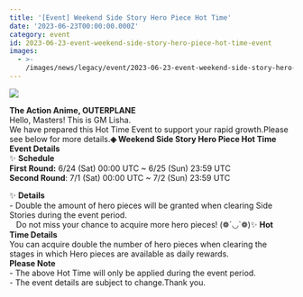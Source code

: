 ```yaml
---
title: '[Event] Weekend Side Story Hero Piece Hot Time'
date: '2023-06-23T00:00:00.000Z'
category: event
id: 2023-06-23-event-weekend-side-story-hero-piece-hot-time-event
images:
  - >-
    /images/news/legacy/event/2023-06-23-event-weekend-side-story-hero-piece-hot-time-event/852cce3d35974b8691d367f21143060c.webp
---
```


![](/images/news/legacy/event/2023-06-23-event-weekend-side-story-hero-piece-hot-time-event/852cce3d35974b8691d367f21143060c.webp)

  
**The Action Anime, OUTERPLANE**  
Hello, Masters! This is GM Lisha.  
We have prepared this Hot Time Event to support your rapid growth.Please see below for more details.**◈ Weekend Side Story Hero Piece Hot Time Event Details**  
✨ **Schedule**  
**First Round:** 6/24 (Sat) 00:00 UTC ~ 6/25 (Sun) 23:59 UTC  
**Second Round**: 7/1 (Sat) 00:00 UTC ~ 7/2 (Sun) 23:59 UTC  
  
✨ **Details**  
\- Double the amount of hero pieces will be granted when clearing Side Stories during the event period.  
   Do not miss your chance to acquire more hero pieces! (❁´◡\`❁)✨ **Hot Time Details**  
You can acquire double the number of hero pieces when clearing the stages in which Hero pieces are available as daily rewards.  
**Please Note**  
\- The above Hot Time will only be applied during the event period.  
\- The event details are subject to change.Thank you.
